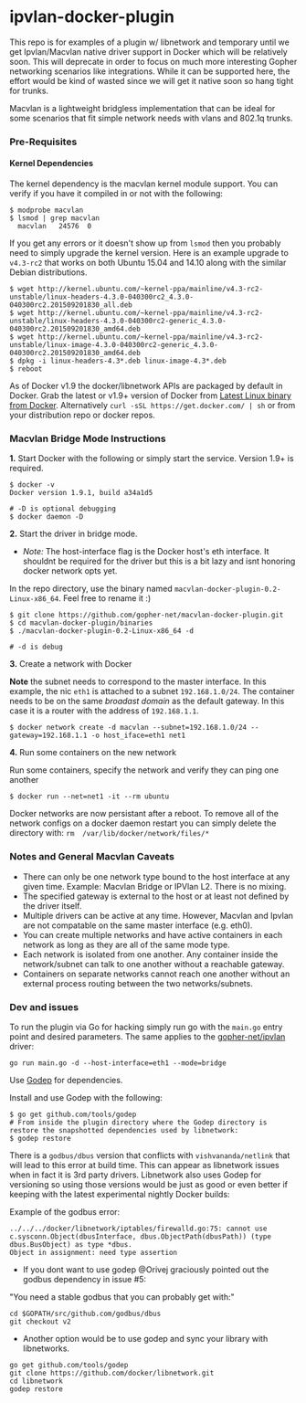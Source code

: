 ipvlan-docker-plugin
=================

This repo is for examples of a plugin w/ libnetwork and temporary until we get Ipvlan/Macvlan native driver support in Docker which will be
relatively soon. This will deprecate in order to focus on much more interesting Gopher networking scenarios like integrations. While it can be supported here, the effort would be kind of wasted since we will get it native soon so
hang tight for trunks.


Macvlan is a lightweight bridgless implementation that can be ideal for some scenarios that fit simple network needs with vlans and 802.1q trunks.

### Pre-Requisites

#### Kernel Dependencies

The kernel dependency is the macvlan kernel module support. You can verify if you have it compiled in or not with the following:

```
$ modprobe macvlan
$ lsmod | grep macvlan
  macvlan   24576  0
```
If you get any errors or it doesn't show up from `lsmod` then you probably need to simply upgrade the kernel version. Here is an example upgrade to `v4.3-rc2` that works on both Ubuntu 15.04 and 14.10 along with the similar Debian distributions.

```
$ wget http://kernel.ubuntu.com/~kernel-ppa/mainline/v4.3-rc2-unstable/linux-headers-4.3.0-040300rc2_4.3.0-040300rc2.201509201830_all.deb
$ wget http://kernel.ubuntu.com/~kernel-ppa/mainline/v4.3-rc2-unstable/linux-headers-4.3.0-040300rc2-generic_4.3.0-040300rc2.201509201830_amd64.deb
$ wget http://kernel.ubuntu.com/~kernel-ppa/mainline/v4.3-rc2-unstable/linux-image-4.3.0-040300rc2-generic_4.3.0-040300rc2.201509201830_amd64.deb
$ dpkg -i linux-headers-4.3*.deb linux-image-4.3*.deb
$ reboot
```

As of Docker v1.9 the docker/libnetwork APIs are packaged by default in Docker. Grab the latest or v1.9+ version of Docker from [Latest Linux
binary from Docker](http://docs.docker.com/engine/installation/binaries/). Alternatively `curl -sSL https://get.docker.com/ | sh` or from your
distribution repo or docker repos.

### Macvlan Bridge Mode Instructions

**1.** Start Docker with the following or simply start the service. Version 1.9+ is required.

```
$ docker -v
Docker version 1.9.1, build a34a1d5

# -D is optional debugging
$ docker daemon -D
```

**2.**  Start the driver in bridge mode.

- *Note:* The host-interface flag is the Docker host's eth interface. It shouldnt be required for the driver but this is a bit lazy and isnt
honoring docker network opts yet.

In the repo directory, use the binary named `macvlan-docker-plugin-0.2-Linux-x86_64`. Feel free to rename it :)

```
$ git clone https://github.com/gopher-net/macvlan-docker-plugin.git
$ cd macvlan-docker-plugin/binaries
$ ./macvlan-docker-plugin-0.2-Linux-x86_64 -d

# -d is debug
```

**3.** Create a network with Docker

**Note** the subnet needs to correspond to the master interface.  In this example, the nic `eth1` is attached to a subnet `192.168.1.0/24`. The container needs to be on the same *broadast domain* as the default gateway. In this case it is a router with the address of `192.168.1.1`.


```
$ docker network create -d macvlan --subnet=192.168.1.0/24 --gateway=192.168.1.1 -o host_iface=eth1 net1
```

**4.** Run some containers on the new network

 Run some containers, specify the network and verify they can ping one another

```
$ docker run --net=net1 -it --rm ubuntu
```

Docker networks are now persistant after a reboot. To remove all of the network configs on a docker daemon restart you can simply delete the directory with: `rm  /var/lib/docker/network/files/*`

### Notes and General Macvlan Caveats

- There can only be one network type bound to the host interface at any given time. Example: Macvlan Bridge or IPVlan L2. There is no mixing.
- The specified gateway is external to the host or at least not defined by the driver itself.
- Multiple drivers can be active at any time. However, Macvlan and Ipvlan are not compatable on the same master interface (e.g. eth0).
- You can create multiple networks and have active containers in each network as long as they are all of the same mode type.
- Each network is isolated from one another. Any container inside the network/subnet can talk to one another without a reachable gateway.
- Containers on separate networks cannot reach one another without an external process routing between the two networks/subnets.


### Dev and issues

To run the plugin via Go for hacking simply run go with the `main.go` entry point and desired parameters. The same applies to the [gopher-net/ipvlan](https://github.com/gopher-net/ipvlan-docker-plugin) driver:

```
go run main.go -d --host-interface=eth1 --mode=bridge
```

Use [Godep](https://github.com/tools/godep) for dependencies.

Install and use Godep with the following:

```
$ go get github.com/tools/godep
# From inside the plugin directory where the Godep directory is restore the snapshotted dependencies used by libnetwork:
$ godep restore
```

 There is a `godbus/dbus` version that conflicts with `vishvananda/netlink` that will lead to this error at build time. This can appear as libnetwork issues when in fact it is 3rd party drivers. Libnetwork also uses Godep for versioning so using those versions would be just as good or even better if keeping with the latest experimental nightly Docker builds:

Example of the godbus error:

```
../../../docker/libnetwork/iptables/firewalld.go:75: cannot use c.sysconn.Object(dbusInterface, dbus.ObjectPath(dbusPath)) (type dbus.BusObject) as type *dbus.
Object in assignment: need type assertion
```

- If you dont want to use godep @Orivej graciously pointed out the godbus dependency in issue #5:

"You need a stable godbus that you can probably get with:"
```
cd $GOPATH/src/github.com/godbus/dbus
git checkout v2
```

 - Another option would be to use godep and sync your library with libnetworks.

```
go get github.com/tools/godep
git clone https://github.com/docker/libnetwork.git
cd libnetwork
godep restore
```
